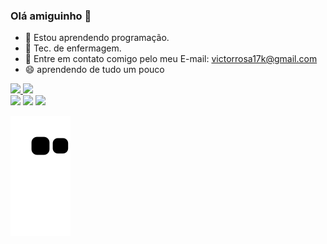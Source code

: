 ### Olá amiguinho 👋

- 🔭 Estou aprendendo programação.
- 🌱 Tec. de enfermagem.
- 💬 Entre em contato comigo pelo meu E-mail: victorrosa17k@gmail.com
- 😄 aprendendo de tudo um pouco
<div>
  <a href="https://github.com/bakinho">
  <img height="180em" src="https://github-readme-stats.vercel.app/api?username=bakinho&show_icons=true&theme=dark&include_all_commits=true&count_private=true"/>
  <img height="180em" src="https://github-readme-stats.vercel.app/api/top-langs/?username=bakinho&layout=compact&langs_count=16&theme=dark"/>
<div>

<div> 
  <a href="https://youtu.be/lA3ztr-gosw" target="_blank"><img src="https://img.shields.io/badge/YouTube-FF0000?style=for-the-badge&logo=youtube&logoColor=white" target="_blank"></a>
  <a href="https://www.instagram.com/victor.rosa__/"_blank"><img src="https://img.shields.io/badge/-Instagram-%23E4405F?style=for-the-badge&logo=instagram&logoColor=white" target="_blank"></a>
  <a href = "mailto:victorrosa17k@gmail.com.com"><img src="https://img.shields.io/badge/-Gmail-%23333?style=for-the-badge&logo=gmail&logoColor=white" target="_blank"></a>

<div> 
 
  ![Snake animation](https://github.com/rafaballerini/rafaballerini/blob/output/github-contribution-grid-snake.svg)
 
</div>

